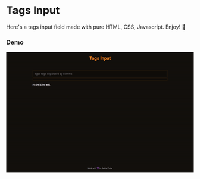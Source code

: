 # Tags Input
Here's a tags input field made with pure HTML, CSS, Javascript. Enjoy! 🚀

### Demo
<p align="center">
  <img src="./demo.gif?raw=true" />
</p>
